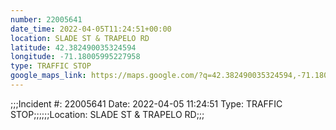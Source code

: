 ```yaml
---
number: 22005641
date_time: 2022-04-05T11:24:51+00:00
location: SLADE ST & TRAPELO RD
latitude: 42.382490035324594
longitude: -71.18005995227958
type: TRAFFIC STOP
google_maps_link: https://maps.google.com/?q=42.382490035324594,-71.18005995227958
---
```


;;;Incident #: 22005641   Date: 2022-04-05 11:24:51   Type: TRAFFIC STOP;;;;;;Location: SLADE ST & TRAPELO RD;;;
